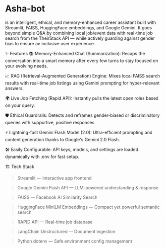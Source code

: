 # Asha-bot
 is an intelligent, ethical, and memory-enhanced career assistant built with Streamlit, FAISS, HuggingFace embeddings, and Google Gemini. It goes beyond simple Q&amp;A by combining local job/event data with real-time job search from the TheirStack API — while actively guarding against gender bias to ensure an inclusive user experience.

✨ Features
📚 Memory-Enhanced Chat (Summarization):
Recaps the conversation into a smart memory after every few turns to stay focused on your evolving needs.

📈 RAG (Retrieval-Augmented Generation) Engine:
Mixes local FAISS search results with real-time job listings using Gemini prompting for hyper-relevant answers.

🌍 Live Job Fetching (Rapid API):
Instantly pulls the latest open roles based on your query.

🛡️ Ethical Guardrails:
Detects and reframes gender-biased or discriminatory queries with supportive, positive responses.

⚡ Lightning-fast Gemini Flash Model (2.0):
Ultra-efficient prompting and content generation thanks to Google's Gemini 2.0 Flash.

🛠 Easily Configurable:
API keys, models, and settings are loaded dynamically with .env for fast setup.

🏗️ Tech Stack
>Streamlit — Interactive app frontend

>Google Gemini Flash API — LLM-powered understanding & response

>FAISS — Facebook AI Similarity Search

>HuggingFace MiniLM Embeddings — Compact yet powerful semantic search

>RAPID API — Real-time job database

>LangChain Unstructured — Document ingestion

>Python dotenv — Safe environment config management
